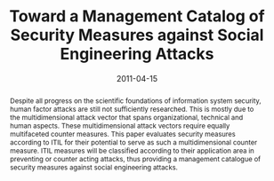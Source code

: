 ---
abstract: Despite all progress on the scientific foundations of  information system
  security, human factor attacks are still not  sufficiently researched. This is mostly
  due to the  multidimensional attack vector that spans organizational,  technical
  and human aspects. These multidimensional attack  vectors require equally multifaceted
  counter measures. This  paper evaluates security measures according to ITIL for
  their  potential to serve as such a multidimensional counter measure.  ITIL measures
  will be classified according to their application  area in preventing or counter
  acting attacks, thus providing a  management catalogue of security measures against
  social  engineering attacks.
authors:
- Andreas Ehringfeld
- Larissa Naber
- Karin Kappel
- Gerald Fischer
- Thomas Grechenig
date: '2011-04-15'
featured: false
links:
- name: Publik
  url: https://publik.tuwien.ac.at/showentry.php?ID=205869&lang=2
publication: 'Talk: The International Conference on Engineering and Information Management
  (ICEIM 2011), Chengdu, China; 04-15-2011 - 04-18-2011; in: "Proceedings of the International
  Conference on Engineering and Information Management", (2011), ISBN: 978-1-4244-9770-6;
  1 - 5'
publication_types:
- '1'
publishDate: '2011-04-15'
title: Toward a Management Catalog of Security Measures against Social Engineering
  Attacks
url_pdf: ''
---